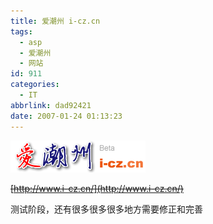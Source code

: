 ```yaml
---
title: 爱潮州 i-cz.cn
tags:
  - asp
  - 爱潮州
  - 网站
id: 911
categories:
  - IT
abbrlink: dad92421
date: 2007-01-24 01:13:23
---
```


[![爱潮州 i-cz.cn](/images/2007/01/24_12767.png)](http://www.i-cz.cn/)

~~[http://www.i-cz.cn/](http://www.i-cz.cn/)~~

测试阶段，还有很多很多很多地方需要修正和完善